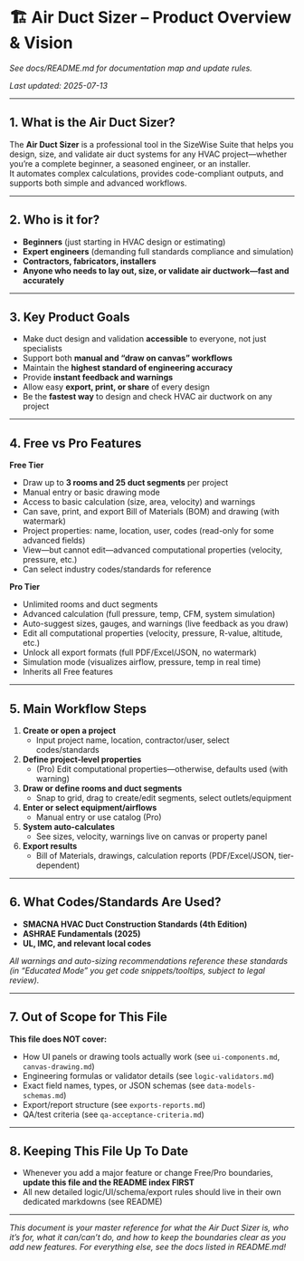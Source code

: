 # 🏗️ Air Duct Sizer – Product Overview & Vision

_See docs/README.md for documentation map and update rules._

_Last updated: 2025-07-13_

---

## 1. What is the Air Duct Sizer?

The **Air Duct Sizer** is a professional tool in the SizeWise Suite that helps you design, size, and validate air duct systems for any HVAC project—whether you’re a complete beginner, a seasoned engineer, or an installer.  
It automates complex calculations, provides code-compliant outputs, and supports both simple and advanced workflows.

---

## 2. Who is it for?

- **Beginners** (just starting in HVAC design or estimating)
- **Expert engineers** (demanding full standards compliance and simulation)
- **Contractors, fabricators, installers**
- **Anyone who needs to lay out, size, or validate air ductwork—fast and accurately**

---

## 3. Key Product Goals

- Make duct design and validation **accessible** to everyone, not just specialists
- Support both **manual and “draw on canvas” workflows**
- Maintain the **highest standard of engineering accuracy**
- Provide **instant feedback and warnings**
- Allow easy **export, print, or share** of every design
- Be the **fastest way** to design and check HVAC air ductwork on any project

---

## 4. Free vs Pro Features

**Free Tier**
- Draw up to **3 rooms and 25 duct segments** per project
- Manual entry or basic drawing mode
- Access to basic calculation (size, area, velocity) and warnings
- Can save, print, and export Bill of Materials (BOM) and drawing (with watermark)
- Project properties: name, location, user, codes (read-only for some advanced fields)
- View—but cannot edit—advanced computational properties (velocity, pressure, etc.)
- Can select industry codes/standards for reference

**Pro Tier**
- Unlimited rooms and duct segments
- Advanced calculation (full pressure, temp, CFM, system simulation)
- Auto-suggest sizes, gauges, and warnings (live feedback as you draw)
- Edit all computational properties (velocity, pressure, R-value, altitude, etc.)
- Unlock all export formats (full PDF/Excel/JSON, no watermark)
- Simulation mode (visualizes airflow, pressure, temp in real time)
- Inherits all Free features

---

## 5. Main Workflow Steps

1. **Create or open a project**  
   - Input project name, location, contractor/user, select codes/standards
2. **Define project-level properties**  
   - (Pro) Edit computational properties—otherwise, defaults used (with warning)
3. **Draw or define rooms and duct segments**  
   - Snap to grid, drag to create/edit segments, select outlets/equipment
4. **Enter or select equipment/airflows**  
   - Manual entry or use catalog (Pro)
5. **System auto-calculates**  
   - See sizes, velocity, warnings live on canvas or property panel
6. **Export results**  
   - Bill of Materials, drawings, calculation reports (PDF/Excel/JSON, tier-dependent)

---

## 6. What Codes/Standards Are Used?

- **SMACNA HVAC Duct Construction Standards (4th Edition)**
- **ASHRAE Fundamentals (2025)**
- **UL, IMC, and relevant local codes**

_All warnings and auto-sizing recommendations reference these standards (in “Educated Mode” you get code snippets/tooltips, subject to legal review)._

---

## 7. Out of Scope for This File

**This file does NOT cover:**
- How UI panels or drawing tools actually work (see `ui-components.md`, `canvas-drawing.md`)
- Engineering formulas or validator details (see `logic-validators.md`)
- Exact field names, types, or JSON schemas (see `data-models-schemas.md`)
- Export/report structure (see `exports-reports.md`)
- QA/test criteria (see `qa-acceptance-criteria.md`)

---

## 8. Keeping This File Up To Date

- Whenever you add a major feature or change Free/Pro boundaries, **update this file and the README index FIRST**
- All new detailed logic/UI/schema/export rules should live in their own dedicated markdowns (see README)

---

*This document is your master reference for what the Air Duct Sizer is, who it’s for, what it can/can’t do, and how to keep the boundaries clear as you add new features. For everything else, see the docs listed in README.md!*
